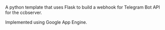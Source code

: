 A python template that uses Flask to build a webhook for Telegram Bot API for the ccbserver.

Implemented using Google App Engine.

